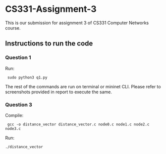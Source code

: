 # CS331-Assignment-3

This is our submission for assignment 3 of CS331 Computer Networks course.

## Instructions to run the code

### Question 1

Run: 
```
 sudo python3 q1.py
```

The rest of the commands are run on terminal or mininet CLI. Please refer to screenshots provided in report to execute the same. 


### Question 3

Compile:

```
 gcc -o distance_vector distance_vector.c node0.c node1.c node2.c node3.c 
```

Run:

```
./distance_vector
```

